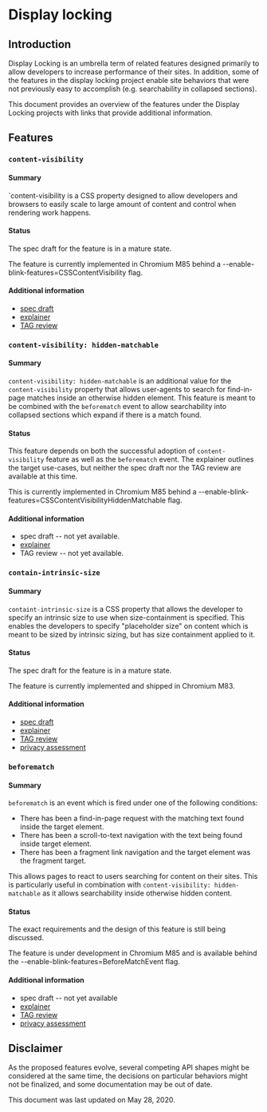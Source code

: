 # Display locking

## Introduction

Display Locking is an umbrella term of related features designed primarily to
allow developers to increase performance of their sites. In addition, some of
the features in the display locking project enable site behaviors that were not
previously easy to accomplish (e.g. searchability in collapsed sections).

This document provides an overview of the features under the Display Locking
projects with links that provide additional information.

## Features

### `content-visibility`

#### Summary

`content-visibility is a CSS property designed to allow developers and browsers
to easily scale to large amount of content and control when rendering work
happens.

#### Status

The spec draft for the feature is in a mature state.

The feature is currently implemented in Chromium M85 behind a
--enable-blink-features=CSSContentVisibility flag.

#### Additional information

* [spec draft](https://drafts.csswg.org/css-contain-2/#content-visibility)
* [explainer](https://github.com/WICG/display-locking/blob/master/explainers/content-visibility.md)
* [TAG review](https://github.com/w3ctag/design-reviews/issues/306)

### `content-visibility: hidden-matchable`

#### Summary

`content-visibility: hidden-matchable` is an additional value for the
`content-visibility` property that allows user-agents to search for find-in-page
matches inside an otherwise hidden element. This feature is meant to be combined
with the `beforematch` event to allow searchability into collapsed sections
which expand if there is a match found.

#### Status

This feature depends on both the successful adoption of `content-visibility`
feature as well as the `beforematch` event. The explainer outlines the target
use-cases, but neither the spec draft nor the TAG review are available at this
time.

This is currently implemented in Chromium M85 behind a
--enable-blink-features=CSSContentVisibilityHiddenMatchable flag.

#### Additional information

* spec draft -- not yet available.
* [explainer](https://github.com/WICG/display-locking/blob/master/explainers/content-visibility-hidden-matchable.md)
* TAG review -- not yet available.

### `contain-intrinsic-size`

#### Summary

`containt-intrinsic-size` is a CSS property that allows the developer to specify
an intrinsic size to use when size-containment is specified. This enables the
developers to specify "placeholder size" on content which is meant to be sized
by intrinsic sizing, but has size containment applied to it.

#### Status

The spec draft for the feature is in a mature state.

The feature is currently implemented and shipped in Chromium M83.

#### Additional information

* [spec draft](https://drafts.csswg.org/css-sizing-4/#intrinsic-size-override)
* [explainer](https://github.com/WICG/display-locking/blob/master/explainers/contain-intrinsic-size.md)
* [TAG review](https://github.com/w3ctag/design-reviews/issues/437)
* [privacy assessment](https://github.com/WICG/display-locking/blob/master/privacy-assessments/contain-intrinsic-size.md)

### `beforematch`

#### Summary

`beforematch` is an event which is fired under one of the following conditions:
* There has been a find-in-page request with the matching text found inside the
    target element.
* There has been a scroll-to-text navigation with the text being found inside
    target element.
* There has been a fragment link navigation and the target element was the
    fragment target.

This allows pages to react to users searching for content on their sites. This
is particularly useful in combination with `content-visibility: hidden-matchable`
as it allows searchability inside otherwise hidden content.

#### Status

The exact requirements and the design of this feature is still being discussed.

The feature is under development in Chromium M85 and is available behind the
--enable-blink-features=BeforeMatchEvent flag.

#### Additional information

* spec draft -- not yet available
* [explainer](https://github.com/WICG/display-locking/blob/master/explainers/beforematch.md)
* [TAG review](https://github.com/w3ctag/design-reviews/issues/511)
* [privacy assessment](https://github.com/WICG/display-locking/blob/master/privacy-assessments/beforematch.md)


## Disclaimer

As the proposed features evolve, several competing API shapes might be
considered at the same time, the decisions on particular behaviors might not be
finalized, and some documentation may be out of date.

This document was last updated on May 28, 2020.

